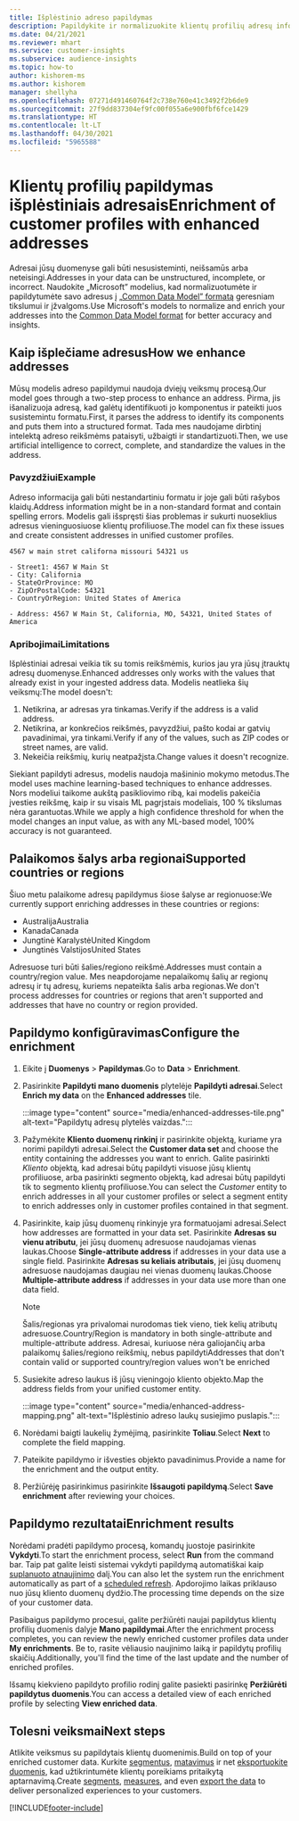```yaml
---
title: Išplėstinio adreso papildymas
description: Papildykite ir normalizuokite klientų profilių adresų informaciją naudodami „Microsoft” modelius.
ms.date: 04/21/2021
ms.reviewer: mhart
ms.service: customer-insights
ms.subservice: audience-insights
ms.topic: how-to
author: kishorem-ms
ms.author: kishorem
manager: shellyha
ms.openlocfilehash: 07271d491460764f2c738e760e41c3492f2b6de9
ms.sourcegitcommit: 27f9dd837304ef9fc00f055a6e900fbf6fce1429
ms.translationtype: HT
ms.contentlocale: lt-LT
ms.lasthandoff: 04/30/2021
ms.locfileid: "5965588"
---
```

# <a name="enrichment-of-customer-profiles-with-enhanced-addresses"></a><span data-ttu-id="d4c9c-103">Klientų profilių papildymas išplėstiniais adresais</span><span class="sxs-lookup"><span data-stu-id="d4c9c-103">Enrichment of customer profiles with enhanced addresses</span></span>

<span data-ttu-id="d4c9c-104">Adresai jūsų duomenyse gali būti nesusisteminti, neišsamūs arba neteisingi.</span><span class="sxs-lookup"><span data-stu-id="d4c9c-104">Addresses in your data can be unstructured, incomplete, or incorrect.</span></span> <span data-ttu-id="d4c9c-105">Naudokite „Microsoft” modelius, kad normalizuotumėte ir papildytumėte savo adresus į [„Common Data Model” formatą](/common-data-model/schema/core/applicationcommon/address) geresniam tikslumui ir įžvalgoms.</span><span class="sxs-lookup"><span data-stu-id="d4c9c-105">Use Microsoft's models to normalize and enrich your addresses into the [Common Data Model format](/common-data-model/schema/core/applicationcommon/address) for better accuracy and insights.</span></span>

## <a name="how-we-enhance-addresses"></a><span data-ttu-id="d4c9c-106">Kaip išplečiame adresus</span><span class="sxs-lookup"><span data-stu-id="d4c9c-106">How we enhance addresses</span></span>

<span data-ttu-id="d4c9c-107">Mūsų modelis adreso papildymui naudoja dviejų veiksmų procesą.</span><span class="sxs-lookup"><span data-stu-id="d4c9c-107">Our model goes through a two-step process to enhance an address.</span></span> <span data-ttu-id="d4c9c-108">Pirma, jis išanalizuoja adresą, kad galėtų identifikuoti jo komponentus ir pateikti juos susistemintu formatu.</span><span class="sxs-lookup"><span data-stu-id="d4c9c-108">First, it parses the address to identify its components and puts them into a structured format.</span></span> <span data-ttu-id="d4c9c-109">Tada mes naudojame dirbtinį intelektą adreso reikšmėms pataisyti, užbaigti ir standartizuoti.</span><span class="sxs-lookup"><span data-stu-id="d4c9c-109">Then, we use artificial intelligence to correct, complete, and standardize the values in the address.</span></span>

### <a name="example"></a><span data-ttu-id="d4c9c-110">Pavyzdžiui</span><span class="sxs-lookup"><span data-stu-id="d4c9c-110">Example</span></span>

<span data-ttu-id="d4c9c-111">Adreso informacija gali būti nestandartiniu formatu ir joje gali būti rašybos klaidų.</span><span class="sxs-lookup"><span data-stu-id="d4c9c-111">Address information might be in a non-standard format and contain spelling errors.</span></span> <span data-ttu-id="d4c9c-112">Modelis gali išspręsti šias problemas ir sukurti nuoseklius adresus vieninguosiuose klientų profiliuose.</span><span class="sxs-lookup"><span data-stu-id="d4c9c-112">The model can fix these issues and create consistent addresses in unified customer profiles.</span></span>

```Input
4567 w main stret californa missouri 54321 us
```

```Output
- Street1: 4567 W Main St
- City: California
- StateOrProvince: MO
- ZipOrPostalCode: 54321
- CountryOrRegion: United States of America

- Address: 4567 W Main St, California, MO, 54321, United States of America
```

### <a name="limitations"></a><span data-ttu-id="d4c9c-113">Apribojimai</span><span class="sxs-lookup"><span data-stu-id="d4c9c-113">Limitations</span></span>

<span data-ttu-id="d4c9c-114">Išplėstiniai adresai veikia tik su tomis reikšmėmis, kurios jau yra jūsų įtrauktų adresų duomenyse.</span><span class="sxs-lookup"><span data-stu-id="d4c9c-114">Enhanced addresses only works with the values that already exist in your ingested address data.</span></span> <span data-ttu-id="d4c9c-115">Modelis neatlieka šių veiksmų:</span><span class="sxs-lookup"><span data-stu-id="d4c9c-115">The model doesn't:</span></span> 

1. <span data-ttu-id="d4c9c-116">Netikrina, ar adresas yra tinkamas.</span><span class="sxs-lookup"><span data-stu-id="d4c9c-116">Verify if the address is a valid address.</span></span>
2. <span data-ttu-id="d4c9c-117">Netikrina, ar konkrečios reikšmės, pavyzdžiui, pašto kodai ar gatvių pavadinimai, yra tinkami.</span><span class="sxs-lookup"><span data-stu-id="d4c9c-117">Verify if any of the values, such as ZIP codes or street names, are valid.</span></span>
3. <span data-ttu-id="d4c9c-118">Nekeičia reikšmių, kurių neatpažįsta.</span><span class="sxs-lookup"><span data-stu-id="d4c9c-118">Change values it doesn't recognize.</span></span>

<span data-ttu-id="d4c9c-119">Siekiant papildyti adresus, modelis naudoja mašininio mokymo metodus.</span><span class="sxs-lookup"><span data-stu-id="d4c9c-119">The model uses machine learning-based techniques to enhance addresses.</span></span> <span data-ttu-id="d4c9c-120">Nors modeliui taikome aukštą pasikliovimo ribą, kai modelis pakeičia įvesties reikšmę, kaip ir su visais ML pagrįstais modeliais, 100 % tikslumas nėra garantuotas.</span><span class="sxs-lookup"><span data-stu-id="d4c9c-120">While we apply a high confidence threshold for when the model changes an input value, as with any ML-based model, 100% accuracy is not guaranteed.</span></span>

## <a name="supported-countries-or-regions"></a><span data-ttu-id="d4c9c-121">Palaikomos šalys arba regionai</span><span class="sxs-lookup"><span data-stu-id="d4c9c-121">Supported countries or regions</span></span>

<span data-ttu-id="d4c9c-122">Šiuo metu palaikome adresų papildymus šiose šalyse ar regionuose:</span><span class="sxs-lookup"><span data-stu-id="d4c9c-122">We currently support enriching addresses in these countries or regions:</span></span> 

- <span data-ttu-id="d4c9c-123">Australija</span><span class="sxs-lookup"><span data-stu-id="d4c9c-123">Australia</span></span>
- <span data-ttu-id="d4c9c-124">Kanada</span><span class="sxs-lookup"><span data-stu-id="d4c9c-124">Canada</span></span>
- <span data-ttu-id="d4c9c-125">Jungtinė Karalystė</span><span class="sxs-lookup"><span data-stu-id="d4c9c-125">United Kingdom</span></span>
- <span data-ttu-id="d4c9c-126">Jungtinės Valstijos</span><span class="sxs-lookup"><span data-stu-id="d4c9c-126">United States</span></span>

<span data-ttu-id="d4c9c-127">Adresuose turi būti šalies/regiono reikšmė.</span><span class="sxs-lookup"><span data-stu-id="d4c9c-127">Addresses must contain a country/region value.</span></span> <span data-ttu-id="d4c9c-128">Mes neapdorojame nepalaikomų šalių ar regionų adresų ir tų adresų, kuriems nepateikta šalis arba regionas.</span><span class="sxs-lookup"><span data-stu-id="d4c9c-128">We don't process addresses for countries or regions that aren't supported and addresses that have no country or region provided.</span></span>

## <a name="configure-the-enrichment"></a><span data-ttu-id="d4c9c-129">Papildymo konfigūravimas</span><span class="sxs-lookup"><span data-stu-id="d4c9c-129">Configure the enrichment</span></span>

1. <span data-ttu-id="d4c9c-130">Eikite į **Duomenys** > **Papildymas**.</span><span class="sxs-lookup"><span data-stu-id="d4c9c-130">Go to **Data** > **Enrichment**.</span></span>

1. <span data-ttu-id="d4c9c-131">Pasirinkite **Papildyti mano duomenis** plytelėje **Papildyti adresai**.</span><span class="sxs-lookup"><span data-stu-id="d4c9c-131">Select **Enrich my data** on the **Enhanced addresses** tile.</span></span>

   :::image type="content" source="media/enhanced-addresses-tile.png" alt-text="Papildytų adresų plytelės vaizdas.":::

1. <span data-ttu-id="d4c9c-133">Pažymėkite **Kliento duomenų rinkinį** ir pasirinkite objektą, kuriame yra norimi papildyti adresai.</span><span class="sxs-lookup"><span data-stu-id="d4c9c-133">Select the **Customer data set** and choose the entity containing the addresses you want to enrich.</span></span> <span data-ttu-id="d4c9c-134">Galite pasirinkti *Kliento* objektą, kad adresai būtų papildyti visuose jūsų klientų profiliuose, arba pasirinkti segmento objektą, kad adresai būtų papildyti tik to segmento klientų profiliuose.</span><span class="sxs-lookup"><span data-stu-id="d4c9c-134">You can select the *Customer* entity to enrich addresses in all your customer profiles or select a segment entity to enrich addresses only in customer profiles contained in that segment.</span></span>

1. <span data-ttu-id="d4c9c-135">Pasirinkite, kaip jūsų duomenų rinkinyje yra formatuojami adresai.</span><span class="sxs-lookup"><span data-stu-id="d4c9c-135">Select how addresses are formatted in your data set.</span></span> <span data-ttu-id="d4c9c-136">Pasirinkite **Adresas su vienu atributu**, jei jūsų duomenų adresuose naudojamas vienas laukas.</span><span class="sxs-lookup"><span data-stu-id="d4c9c-136">Choose **Single-attribute address** if addresses in your data use a single field.</span></span> <span data-ttu-id="d4c9c-137">Pasirinkite **Adresas su keliais atributais**, jei jūsų duomenų adresuose naudojamas daugiau nei vienas duomenų laukas.</span><span class="sxs-lookup"><span data-stu-id="d4c9c-137">Choose **Multiple-attribute address** if addresses in your data use more than one data field.</span></span>

   > [!NOTE]
   > <span data-ttu-id="d4c9c-138">Šalis/regionas yra privalomai nurodomas tiek vieno, tiek kelių atributų adresuose.</span><span class="sxs-lookup"><span data-stu-id="d4c9c-138">Country/Region is mandatory in both single-attribute and multiple-attribute address.</span></span> <span data-ttu-id="d4c9c-139">Adresai, kuriuose nėra galiojančių arba palaikomų šalies/regiono reikšmių, nebus papildyti</span><span class="sxs-lookup"><span data-stu-id="d4c9c-139">Addresses that don't contain valid or supported country/region values won't be enriched</span></span>

1.  <span data-ttu-id="d4c9c-140">Susiekite adreso laukus iš jūsų vieningojo kliento objekto.</span><span class="sxs-lookup"><span data-stu-id="d4c9c-140">Map the address fields from your unified customer entity.</span></span>

    :::image type="content" source="media/enhanced-address-mapping.png" alt-text="Išplėstinio adreso laukų susiejimo puslapis.":::

1. <span data-ttu-id="d4c9c-142">Norėdami baigti laukelių žymėjimą, pasirinkite **Toliau**.</span><span class="sxs-lookup"><span data-stu-id="d4c9c-142">Select **Next** to complete the field mapping.</span></span>

1. <span data-ttu-id="d4c9c-143">Pateikite papildymo ir išvesties objekto pavadinimus.</span><span class="sxs-lookup"><span data-stu-id="d4c9c-143">Provide a name for the enrichment and the output entity.</span></span>

1. <span data-ttu-id="d4c9c-144">Peržiūrėję pasirinkimus pasirinkite **Išsaugoti papildymą**.</span><span class="sxs-lookup"><span data-stu-id="d4c9c-144">Select **Save enrichment** after reviewing your choices.</span></span>

## <a name="enrichment-results"></a><span data-ttu-id="d4c9c-145">Papildymo rezultatai</span><span class="sxs-lookup"><span data-stu-id="d4c9c-145">Enrichment results</span></span>

<span data-ttu-id="d4c9c-146">Norėdami pradėti papildymo procesą, komandų juostoje pasirinkite **Vykdyti**.</span><span class="sxs-lookup"><span data-stu-id="d4c9c-146">To start the enrichment process, select **Run** from the command bar.</span></span> <span data-ttu-id="d4c9c-147">Taip pat galite leisti sistemai vykdyti papildymą automatiškai kaip [suplanuoto atnaujinimo](system.md#schedule-tab) dalį.</span><span class="sxs-lookup"><span data-stu-id="d4c9c-147">You can also let the system run the enrichment automatically as part of a [scheduled refresh](system.md#schedule-tab).</span></span> <span data-ttu-id="d4c9c-148">Apdorojimo laikas priklauso nuo jūsų kliento duomenų dydžio.</span><span class="sxs-lookup"><span data-stu-id="d4c9c-148">The processing time depends on the size of your customer data.</span></span>

<span data-ttu-id="d4c9c-149">Pasibaigus papildymo procesui, galite peržiūrėti naujai papildytus klientų profilių duomenis dalyje **Mano papildymai**.</span><span class="sxs-lookup"><span data-stu-id="d4c9c-149">After the enrichment process completes, you can review the newly enriched customer profiles data under **My enrichments**.</span></span> <span data-ttu-id="d4c9c-150">Be to, rasite vėliausio naujinimo laiką ir papildytų profilių skaičių.</span><span class="sxs-lookup"><span data-stu-id="d4c9c-150">Additionally, you'll find the time of the last update and the number of enriched profiles.</span></span>

<span data-ttu-id="d4c9c-151">Išsamų kiekvieno papildyto profilio rodinį galite pasiekti pasirinkę **Peržiūrėti papildytus duomenis**.</span><span class="sxs-lookup"><span data-stu-id="d4c9c-151">You can access a detailed view of each enriched profile by selecting **View enriched data**.</span></span>

## <a name="next-steps"></a><span data-ttu-id="d4c9c-152">Tolesni veiksmai</span><span class="sxs-lookup"><span data-stu-id="d4c9c-152">Next steps</span></span>

<span data-ttu-id="d4c9c-153">Atlikite veiksmus su papildytais klientų duomenimis.</span><span class="sxs-lookup"><span data-stu-id="d4c9c-153">Build on top of your enriched customer data.</span></span> <span data-ttu-id="d4c9c-154">Kurkite [segmentus](segments.md), [matavimus](measures.md) ir net [eksportuokite duomenis](export-destinations.md), kad užtikrintumėte klientų poreikiams pritaikytą aptarnavimą.</span><span class="sxs-lookup"><span data-stu-id="d4c9c-154">Create [segments](segments.md), [measures](measures.md), and even [export the data](export-destinations.md) to deliver personalized experiences to your customers.</span></span>

[!INCLUDE[footer-include](../includes/footer-banner.md)]
